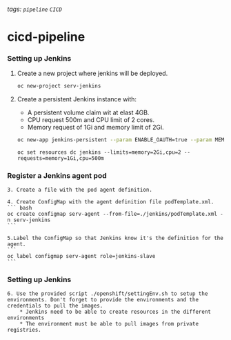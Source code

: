 ###### tags: `pipeline` `CICD`

# cicd-pipeline

### Setting up Jenkins

1. Create a new project where jenkins will be deployed.

    ``` bash
    oc new-project serv-jenkins
    ```

2. Create a persistent Jenkins instance with:

    * A persistent volume claim wit at elast 4GB.
    * CPU request 500m and CPU limit of 2 cores.
    * Memory request of 1Gi and memory limit of 2Gi.

    ``` bash
    oc new-app jenkins-persistent --param ENABLE_OAUTH=true --param MEMORY_LIMIT=2Gi --param VOLUME_CAPACITY=4Gi --param DISABLE_ADMINISTRATIVE_MONITORS=true --as-deployment-config=true
    ```

    ```
    oc set resources dc jenkins --limits=memory=2Gi,cpu=2 --requests=memory=1Gi,cpu=500m
    ```

### Register a Jenkins agent pod

    3. Create a file with the pod agent definition.
    
    4. Create ConfigMap with the agent definition file podTemplate.xml.
    ``` bash
    oc create configmap serv-agent --from-file=./jenkins/podTemplate.xml -n serv-jenkins
    ```

    5.Label the ConfigMap so that Jenkins know it's the definition for the agent.
    ```
    oc label configmap serv-agent role=jenkins-slave
    ```
### Setting up Jenkins

    6. Use the provided script ./openshift/settingEnv.sh to setup the environments. Don't forget to provide the environments and the credentials to pull the images. 
        * Jenkins need to be able to create resources in the different environments
        * The environment must be able to pull images from private registries.

